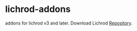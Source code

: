 # lichrod-addons
addons for lichrod v3 and later.
Download Lichrod
[Repository](https://github.com/dadflip/lichrod).

